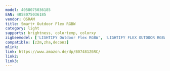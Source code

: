 ```yaml
---
model: 4058075036185
EAN: 4058075036185
vendor: OSRAM
title: Smart+ Outdoor Flex RGBW
category: light
supports: brightness, colortemp, colorxy
zigbeemodel: ['LIGHTIFY Outdoor Flex RGBW', 'LIGHTIFY FLEX OUTDOOR RGBW', 'Flex Outdoor RGBW']
compatible: [z2m,zha,deconz]
mlink: 
link: https://www.amazon.de/dp/B07481Z6RC/
link2: 
link3: 
---
```


